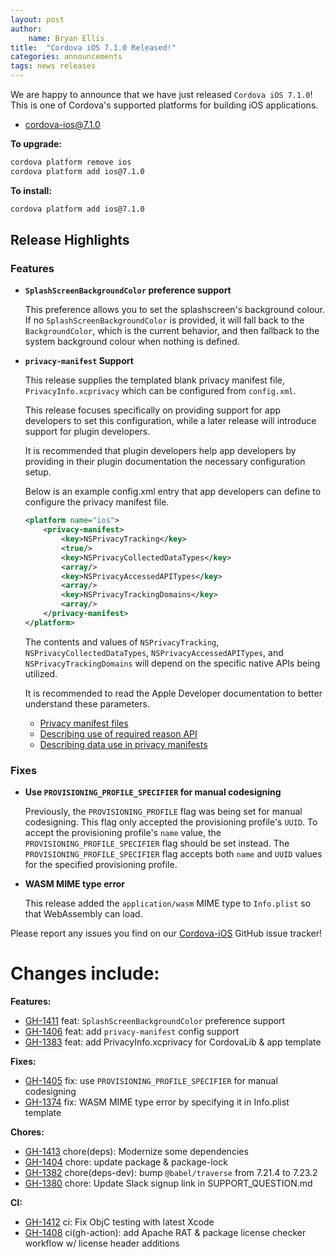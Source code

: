 ```yaml
---
layout: post
author:
    name: Bryan Ellis
title:  "Cordova iOS 7.1.0 Released!"
categories: announcements
tags: news releases
---
```


We are happy to announce that we have just released `Cordova iOS 7.1.0`! This is one of Cordova's supported platforms for building iOS applications.

* [cordova-ios@7.1.0](https://www.npmjs.com/package/cordova-ios)

**To upgrade:**

```bash
cordova platform remove ios
cordova platform add ios@7.1.0
```

**To install:**

```bash
cordova platform add ios@7.1.0
```

## Release Highlights

### Features

* **`SplashScreenBackgroundColor` preference support**

    This preference allows you to set the splashscreen's background colour. If no `SplashScreenBackgroundColor` is provided, it will fall back to the `BackgroundColor`, which is the current behavior, and then fallback to the system background colour when nothing is defined.

* **`privacy-manifest` Support**

    This release supplies the templated blank privacy manifest file, `PrivacyInfo.xcprivacy` which can be configured from `config.xml`.

    This release focuses specifically on providing support for app developers to set this configuration, while a later release will introduce support for plugin developers.

    It is recommended that plugin developers help app developers by providing in their plugin documentation the necessary configuration setup.

    Below is an example config.xml entry that app developers can define to configure the privacy manifest file.

    ```xml
    <platform name="ios">
        <privacy-manifest>
            <key>NSPrivacyTracking</key>
            <true/>
            <key>NSPrivacyCollectedDataTypes</key>
            <array/>
            <key>NSPrivacyAccessedAPITypes</key>
            <array/>
            <key>NSPrivacyTrackingDomains</key>
            <array/>
        </privacy-manifest>
    </platform>
    ```

    The contents and values of `NSPrivacyTracking`, `NSPrivacyCollectedDataTypes`, `NSPrivacyAccessedAPITypes`, and `NSPrivacyTrackingDomains` will depend on the specific native APIs being utilized.

    It is recommended to read the Apple Developer documentation to better understand these parameters.

    * [Privacy manifest files](https://developer.apple.com/documentation/bundleresources/privacy_manifest_files)
    * [Describing use of required reason API](https://developer.apple.com/documentation/bundleresources/privacy_manifest_files/describing_use_of_required_reason_api)
    * [Describing data use in privacy manifests](https://developer.apple.com/documentation/bundleresources/privacy_manifest_files/describing_data_use_in_privacy_manifests)

### Fixes

* **Use `PROVISIONING_PROFILE_SPECIFIER` for manual codesigning**

    Previously, the `PROVISIONING_PROFILE` flag was being set for manual codesigning. This flag only accepted the provisioning profile's `UUID`. To accept the provisioning profile's `name` value, the `PROVISIONING_PROFILE_SPECIFIER` flag should be set instead. The `PROVISIONING_PROFILE_SPECIFIER` flag accepts both `name` and `UUID` values for the specified provisioning profile.

* **WASM MIME type error**

    This release added the `application/wasm` MIME type to `Info.plist` so that WebAssembly can load.

Please report any issues you find on our [Cordova-iOS](https://github.com/apache/cordova-iOS/issues) GitHub issue tracker!

<!--more-->
# Changes include:

**Features:**

* [GH-1411](https://github.com/apache/cordova-ios/pull/1411) feat: `SplashScreenBackgroundColor` preference support
* [GH-1406](https://github.com/apache/cordova-ios/pull/1406) feat: add `privacy-manifest` config support
* [GH-1383](https://github.com/apache/cordova-ios/pull/1383) feat: add PrivacyInfo.xcprivacy for CordovaLib & app template

**Fixes:**

* [GH-1405](https://github.com/apache/cordova-ios/pull/1405) fix: use `PROVISIONING_PROFILE_SPECIFIER` for manual codesigning
* [GH-1374](https://github.com/apache/cordova-ios/pull/1374) fix: WASM MIME type error by specifying it in Info.plist template

**Chores:**

* [GH-1413](https://github.com/apache/cordova-ios/pull/1413) chore(deps): Modernize some dependencies
* [GH-1404](https://github.com/apache/cordova-ios/pull/1404) chore: update package & package-lock
* [GH-1382](https://github.com/apache/cordova-ios/pull/1382) chore(deps-dev): bump `@babel/traverse` from 7.21.4 to 7.23.2
* [GH-1380](https://github.com/apache/cordova-ios/pull/1380) chore: Update Slack signup link in SUPPORT_QUESTION.md

**CI:**

* [GH-1412](https://github.com/apache/cordova-ios/pull/1412) ci: Fix ObjC testing with latest Xcode
* [GH-1408](https://github.com/apache/cordova-ios/pull/1408) ci(gh-action): add Apache RAT & package license checker workflow w/ license header additions
